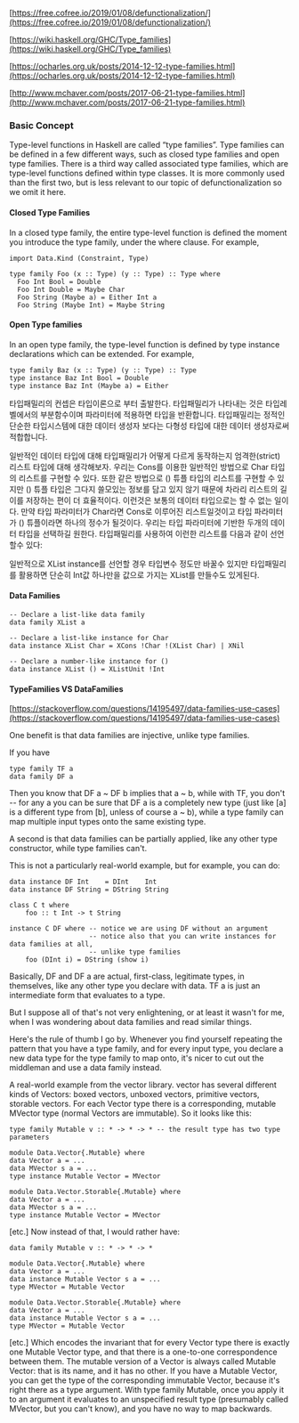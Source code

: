[https://free.cofree.io/2019/01/08/defunctionalization/](https://free.cofree.io/2019/01/08/defunctionalization/)

[https://wiki.haskell.org/GHC/Type_families](https://wiki.haskell.org/GHC/Type_families)

[https://ocharles.org.uk/posts/2014-12-12-type-families.html](https://ocharles.org.uk/posts/2014-12-12-type-families.html)

[http://www.mchaver.com/posts/2017-06-21-type-families.html](http://www.mchaver.com/posts/2017-06-21-type-families.html)

### Basic Concept
Type-level functions in Haskell are called “type families”. Type families can be defined in a few different ways, such as closed type families and open type families. There is a third way called associated type families, which are type-level functions defined within type classes. It is more commonly used than the first two, but is less relevant to our topic of defunctionalization so we omit it here.

#### Closed Type Families
In a closed type family, the entire type-level function is defined the moment you introduce the type family, under the where clause. For example,

```
import Data.Kind (Constraint, Type)

type family Foo (x :: Type) (y :: Type) :: Type where
  Foo Int Bool = Double
  Foo Int Double = Maybe Char
  Foo String (Maybe a) = Either Int a
  Foo String (Maybe Int) = Maybe String
```

#### Open Type families
In an open type family, the type-level function is defined by type instance declarations which can be extended. For example,

```
type family Baz (x :: Type) (y :: Type) :: Type
type instance Baz Int Bool = Double
type instance Baz Int (Maybe a) = Either
```

타입패밀리의 컨셉은 타입이론으로 부터 출발한다. 타입패밀리가 나타내는 것은 타입레벨에서의 부분함수이며 파라미터에 적용하면 타입을 반환합니다. 타입패밀리는 정적인 단순한 타입시스템에 대한 데이터 생성자 보다는 다형성 타입에 대한 데이터 생성자로써 적합합니다.

일반적인 데이터 타입에 대해 타입패밀리가 어떻게 다르게 동작하는지 엄격한(strict) 리스트 타입에 대해 생각해보자. 우리는 Cons를 이용한 일반적인 방법으로 Char 타입의 리스트를 구현할 수 있다. 또한 같은 방법으로 () 튜플 타입의 리스트를 구현할 수 있지만 () 튜플 타입은 그다지 쓸모있는 정보를 담고 있지 않기 때문에 차라리 리스트의 길이를 저장하는 편이 더 효율적이다. 이런것은 보통의 데이터 타입으로는 할 수 없는 일이다. 만약 타입 파라미터가 Char라면 Cons로 이루어진 리스트일것이고 타입 파라미터가 () 튜플이라면 하나의 정수가 될것이다. 우리는 타입 파라미터에 기반한 두개의 데이터 타입을 선택하길 원한다. 타입패밀리를 사용하여 이런한 리스트를 다음과 같이 선언할수 있다:

일반적으로 XList instance를 선언할 경우 타입변수 정도만 바꿀수 있지만 타입패밀리를 활용하면 단순히 Int값 하나만을 값으로 가지는 XList를 만들수도 있게된다.

#### Data Families
```
-- Declare a list-like data family
data family XList a

-- Declare a list-like instance for Char
data instance XList Char = XCons !Char !(XList Char) | XNil

-- Declare a number-like instance for ()
data instance XList () = XListUnit !Int
```

#### TypeFamilies VS DataFamilies
[https://stackoverflow.com/questions/14195497/data-families-use-cases](https://stackoverflow.com/questions/14195497/data-families-use-cases)

One benefit is that data families are injective, unlike type families.

If you have
```
type family TF a
data family DF a
```
Then you know that DF a ~ DF b implies that a ~ b, while with TF, you don't -- for any a you can be sure that DF a is a completely new type (just like [a] is a different type from [b], unless of course a ~ b), while a type family can map multiple input types onto the same existing type.

A second is that data families can be partially applied, like any other type constructor, while type families can't.

This is not a particularly real-world example, but for example, you can do:
```
data instance DF Int    = DInt    Int
data instance DF String = DString String

class C t where
    foo :: t Int -> t String

instance C DF where -- notice we are using DF without an argument
                    -- notice also that you can write instances for data families at all,
                    -- unlike type families
    foo (DInt i) = DString (show i)
```
Basically, DF and DF a are actual, first-class, legitimate types, in themselves, like any other type you declare with data. TF a is just an intermediate form that evaluates to a type.

But I suppose all of that's not very enlightening, or at least it wasn't for me, when I was wondering about data families and read similar things.

Here's the rule of thumb I go by. Whenever you find yourself repeating the pattern that you have a type family, and for every input type, you declare a new data type for the type family to map onto, it's nicer to cut out the middleman and use a data family instead.

A real-world example from the vector library. vector has several different kinds of Vectors: boxed vectors, unboxed vectors, primitive vectors, storable vectors. For each Vector type there is a corresponding, mutable MVector type (normal Vectors are immutable). So it looks like this:
```
type family Mutable v :: * -> * -> * -- the result type has two type parameters

module Data.Vector{.Mutable} where
data Vector a = ...
data MVector s a = ...
type instance Mutable Vector = MVector

module Data.Vector.Storable{.Mutable} where
data Vector a = ...
data MVector s a = ...
type instance Mutable Vector = MVector
```
[etc.]
Now instead of that, I would rather have:
```
data family Mutable v :: * -> * -> *

module Data.Vector{.Mutable} where
data Vector a = ...
data instance Mutable Vector s a = ...
type MVector = Mutable Vector

module Data.Vector.Storable{.Mutable} where
data Vector a = ...
data instance Mutable Vector s a = ...
type MVector = Mutable Vector
```
[etc.]
Which encodes the invariant that for every Vector type there is exactly one Mutable Vector type, and that there is a one-to-one correspondence between them. The mutable version of a Vector is always called Mutable Vector: that is its name, and it has no other. If you have a Mutable Vector, you can get the type of the corresponding immutable Vector, because it's right there as a type argument. With type family Mutable, once you apply it to an argument it evaluates to an unspecified result type (presumably called MVector, but you can't know), and you have no way to map backwards.